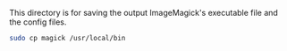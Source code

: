 This directory is for saving the output ImageMagick's executable file and the config files.

```bash
sudo cp magick /usr/local/bin
```